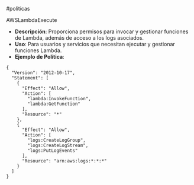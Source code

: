#politicas 

AWSLambdaExecute

- **Descripción**: Proporciona permisos para invocar y gestionar funciones de Lambda, además de acceso a los logs asociados.
- **Uso**: Para usuarios y servicios que necesitan ejecutar y gestionar funciones Lambda.
- **Ejemplo de Política**:

```
{
  "Version": "2012-10-17",
  "Statement": [
    {
      "Effect": "Allow",
      "Action": [
        "lambda:InvokeFunction",
        "lambda:GetFunction"
      ],
      "Resource": "*"
    },
    {
      "Effect": "Allow",
      "Action": [
        "logs:CreateLogGroup",
        "logs:CreateLogStream",
        "logs:PutLogEvents"
      ],
      "Resource": "arn:aws:logs:*:*:*"
    }
  ]
}
```
